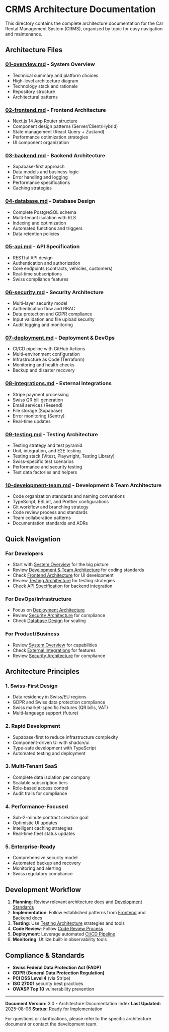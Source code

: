 # CRMS Architecture Documentation

This directory contains the complete architecture documentation for the Car Rental Management System
(CRMS), organized by topic for easy navigation and maintenance.

## Architecture Files

### [01-overview.md](01-overview.md) - System Overview

- Technical summary and platform choices
- High-level architecture diagram
- Technology stack and rationale
- Repository structure
- Architectural patterns

### [02-frontend.md](02-frontend.md) - Frontend Architecture

- Next.js 14 App Router structure
- Component design patterns (Server/Client/Hybrid)
- State management (React Query + Zustand)
- Performance optimization strategies
- UI component organization

### [03-backend.md](03-backend.md) - Backend Architecture

- Supabase-first approach
- Data models and business logic
- Error handling and logging
- Performance specifications
- Caching strategies

### [04-database.md](04-database.md) - Database Design

- Complete PostgreSQL schema
- Multi-tenant isolation with RLS
- Indexing and optimization
- Automated functions and triggers
- Data retention policies

### [05-api.md](05-api.md) - API Specification

- RESTful API design
- Authentication and authorization
- Core endpoints (contracts, vehicles, customers)
- Real-time subscriptions
- Swiss compliance features

### [06-security.md](06-security.md) - Security Architecture

- Multi-layer security model
- Authentication flow and RBAC
- Data protection and GDPR compliance
- Input validation and file upload security
- Audit logging and monitoring

### [07-deployment.md](07-deployment.md) - Deployment & DevOps

- CI/CD pipeline with GitHub Actions
- Multi-environment configuration
- Infrastructure as Code (Terraform)
- Monitoring and health checks
- Backup and disaster recovery

### [08-integrations.md](08-integrations.md) - External Integrations

- Stripe payment processing
- Swiss QR bill generation
- Email services (Resend)
- File storage (Supabase)
- Error monitoring (Sentry)
- Real-time updates

### [09-testing.md](09-testing.md) - Testing Architecture

- Testing strategy and test pyramid
- Unit, integration, and E2E testing
- Testing stack (Vitest, Playwright, Testing Library)
- Swiss-specific test scenarios
- Performance and security testing
- Test data factories and helpers

### [10-development-team.md](10-development-team.md) - Development & Team Architecture

- Code organization standards and naming conventions
- TypeScript, ESLint, and Prettier configurations
- Git workflow and branching strategy
- Code review process and standards
- Team collaboration patterns
- Documentation standards and ADRs

## Quick Navigation

### For Developers

- Start with [System Overview](01-overview.md) for the big picture
- Review [Development & Team Architecture](10-development-team.md) for coding standards
- Check [Frontend Architecture](02-frontend.md) for UI development
- Review [Testing Architecture](09-testing.md) for testing strategies
- Check [API Specification](05-api.md) for backend integration

### For DevOps/Infrastructure

- Focus on [Deployment Architecture](07-deployment.md)
- Review [Security Architecture](06-security.md) for compliance
- Check [Database Design](04-database.md) for scaling

### For Product/Business

- Review [System Overview](01-overview.md) for capabilities
- Check [External Integrations](08-integrations.md) for features
- Review [Security Architecture](06-security.md) for compliance

## Architecture Principles

### 1. Swiss-First Design

- Data residency in Swiss/EU regions
- GDPR and Swiss data protection compliance
- Swiss market-specific features (QR bills, VAT)
- Multi-language support (future)

### 2. Rapid Development

- Supabase-first to reduce infrastructure complexity
- Component-driven UI with shadcn/ui
- Type-safe development with TypeScript
- Automated testing and deployment

### 3. Multi-Tenant SaaS

- Complete data isolation per company
- Scalable subscription tiers
- Role-based access control
- Audit trails for compliance

### 4. Performance-Focused

- Sub-2-minute contract creation goal
- Optimistic UI updates
- Intelligent caching strategies
- Real-time fleet status updates

### 5. Enterprise-Ready

- Comprehensive security model
- Automated backup and recovery
- Monitoring and alerting
- Swiss regulatory compliance

## Development Workflow

1. **Planning**: Review relevant architecture docs and
   [Development Standards](10-development-team.md)
2. **Implementation**: Follow established patterns from [Frontend](02-frontend.md) and
   [Backend](03-backend.md) docs
3. **Testing**: Use [Testing Architecture](09-testing.md) strategies and tools
4. **Code Review**: Follow [Code Review Process](10-development-team.md#code-review-process)
5. **Deployment**: Leverage automated [CI/CD Pipeline](07-deployment.md)
6. **Monitoring**: Utilize built-in observability tools

## Compliance & Standards

- **Swiss Federal Data Protection Act (FADP)**
- **GDPR (General Data Protection Regulation)**
- **PCI DSS Level 4** (via Stripe)
- **ISO 27001** security best practices
- **OWASP Top 10** vulnerability prevention

---

**Document Version:** 3.0 - Architecture Documentation Index **Last Updated:** 2025-08-06
**Status:** Ready for Implementation

For questions or clarifications, please refer to the specific architecture document or contact the
development team.
